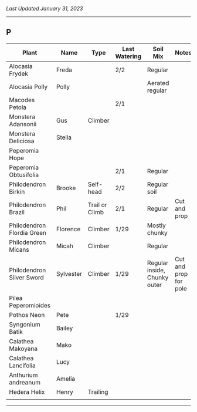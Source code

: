 *Last Updated January 31, 2023*

---

## P

| Plant                      | Name      | Type           | Last Watering | Soil Mix                     | Notes                 |
| -------------------------- | --------- | -------------- | ------------- | ---------------------------- | --------------------- |
| Alocasia Frydek            | Freda     |                | 2/2           | Regular                      |                       |
| Alocasia Polly             | Polly     |                |               | Aerated regular              |                       |
| Macodes Petola             |           |                | 2/1           |                              |                       |
| Monstera Adansonii         | Gus       | Climber        |               |                              |                       |
| Monstera Deliciosa         | Stella    |                |               |                              |                       |
| Peperomia Hope             |           |                |               |                              |                       |
| Peperomia Obtusifolia      |           |                | 2/1           | Regular                      |                       |
| Philodendron Birkin        | Brooke    | Self-head      | 2/2           | Regular soil                 |                       |
| Philodendron Brazil        | Phil      | Trail or Climb | 2/1           | Regular                      | Cut and prop          |
| Philodendron Flordia Green | Florence  | Climber        | 1/29          | Mostly chunky                |                       |
| Philodendron Micans        | Micah     | Climber        |               | Regular                      |                       |
| Philodendron Silver Sword  | Sylvester | Climber        | 1/29          | Regular inside, Chunky outer | Cut and prop for pole |
| Pilea Peperomioides        |           |                |               |                              |                       |
| Pothos Neon                | Pete      |                | 1/29          |                              |                       |
| Syngonium Batik            | Bailey    |                |               |                              |                       |
| Calathea Makoyana          | Mako      |                |               |                              |                       |
| Calathea Lancifolia        | Lucy      |                |               |                              |                       |
| Anthurium andreanum        | Amelia    |                |               |                              |                       |
| Hedera Helix               | Henry     | Trailing       |               |                              |                       |
|                            |           |                |               |                              |                       |


---
